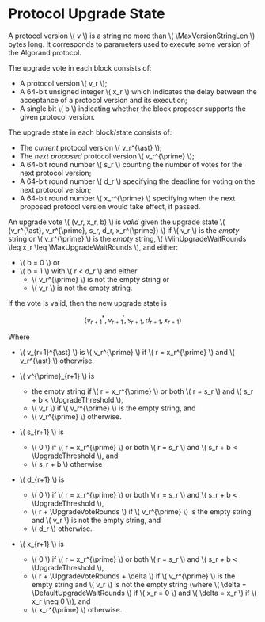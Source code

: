$$
\newcommand \MaxVersionStringLen {V_\max}
\newcommand \DefaultUpgradeWaitRounds {\delta_x}
\newcommand \MaxUpgradeWaitRounds {\delta_{x_{\max}}}
\newcommand \MinUpgradeWaitRounds {\delta_{x_{\min}}}
\newcommand \UpgradeThreshold {\tau}
\newcommand \UpgradeVoteRounds {\delta_d}
$$

# Protocol Upgrade State

A protocol version \\( v \\) is a string no more than \\( \MaxVersionStringLen \\)
bytes long. It corresponds to parameters used to execute some version of the Algorand
protocol.

The upgrade vote in each block consists of:

- A protocol version \\( v_r \\);
- A 64-bit unsigned integer \\( x_r \\) which indicates the delay between the acceptance
of a protocol version and its execution;
- A single bit \\( b \\) indicating whether the block proposer supports the given
protocol version.

The upgrade state in each block/state consists of:

- The _current_ protocol version \\( v_r^{\ast} \\);
- The _next proposed_ protocol version \\( v_r^{\prime} \\);
- A 64-bit round number \\( s_r \\) counting the number of votes for the next protocol
version;
- A 64-bit round number \\( d_r \\) specifying the deadline for voting on the next
protocol version;
- A 64-bit round number \\( x_r^{\prime} \\) specifying when the next proposed protocol
version would take effect, if passed.

An upgrade vote \\( (v_r, x_r, b) \\) is _valid_ given the upgrade state
\\( (v_r^{\ast}, v_r^{\prime}, s_r, d_r, x_r^{\prime}) \\) if \\( v_r \\) is the _empty_ string
or \\( v_r^{\prime} \\) is the _empty_ string, \\( \MinUpgradeWaitRounds \leq x_r \leq \MaxUpgradeWaitRounds \\), and either:

- \\( b = 0 \\) or
- \\( b = 1 \\) with \\( r < d_r \\) and either
  - \\( v_r^{\prime} \\) is not the empty string or
  - \\( v_r \\) is not the empty string.

If the vote is valid, then the new upgrade state is

$$
(v_{r+1}^{\ast}, v_{r+1}^{\prime}, s_{r+1}, d_{r+1}, x_{r+1})
$$

Where

- \\( v_{r+1}^{\ast} \\) is \\( v_r^{\prime} \\) if \\( r = x_r^{\prime} \\) and \\( v_r^{\ast} \\)
otherwise.
- \\( v^{\prime}_{r+1} \\) is
  - the empty string if \\( r = x_r^{\prime} \\) or both \\( r = s_r \\) and
  \\( s_r + b < \UpgradeThreshold \\),
  - \\( v_r \\) if \\( v_r^{\prime} \\) is the empty string, and
  - \\( v_r^{\prime} \\) otherwise.

- \\( s_{r+1} \\) is
  - \\( 0 \\) if \\( r = x_r^{\prime} \\) or both \\( r = s_r \\) and  \\( s_r + b < \UpgradeThreshold \\), and
  - \\( s_r + b \\) otherwise

- \\( d_{r+1} \\) is
  - \\( 0 \\) if \\( r = x_r^{\prime} \\) or both \\( r = s_r \\) and \\( s_r + b < \UpgradeThreshold \\),
  - \\( r + \UpgradeVoteRounds \\) if \\( v_r^{\prime} \\) is the empty string and
  \\( v_r \\) is not the empty string, and
  - \\( d_r \\) otherwise.

- \\( x_{r+1} \\) is
  - \\( 0 \\) if \\( r = x_r^{\prime} \\) or both \\( r = s_r \\) and \\( s_r + b < \UpgradeThreshold \\),
  - \\( r + \UpgradeVoteRounds + \delta \\) if \\( v_r^{\prime} \\) is the empty string and \\( v_r \\) is not
  the empty string (where \\( \delta = \DefaultUpgradeWaitRounds \\) if \\( x_r = 0 \\)
  and \\( \delta = x_r \\) if \\( x_r \neq 0 \\)), and
  - \\( x_r^{\prime} \\) otherwise.